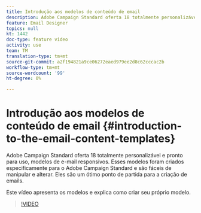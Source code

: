 ```yaml
---
title: Introdução aos modelos de conteúdo de email
description: Adobe Campaign Standard oferta 18 totalmente personalizável e pronto para uso, modelos de e-mail responsivos.  Esses modelos foram criados especificamente para o Adobe Campaign Standard e são fáceis de manipular e alterar. Eles são um ótimo ponto de partida para a criação de emails.
feature: Email Designer
topics: null
kt: 1442
doc-type: feature video
activity: use
team: TM
translation-type: tm+mt
source-git-commit: a2f194821a9ce06272eaed979ee2d8c62cccac2b
workflow-type: tm+mt
source-wordcount: '99'
ht-degree: 0%

---
```



# Introdução aos modelos de conteúdo de email {#introduction-to-the-email-content-templates}

Adobe Campaign Standard oferta 18 totalmente personalizável e pronto para uso, modelos de e-mail responsivos. Esses modelos foram criados especificamente para o Adobe Campaign Standard e são fáceis de manipular e alterar. Eles são um ótimo ponto de partida para a criação de emails.

Este vídeo apresenta os modelos e explica como criar seu próprio modelo.

>[!VIDEO](https://video.tv.adobe.com/v/23106?quality=12)
